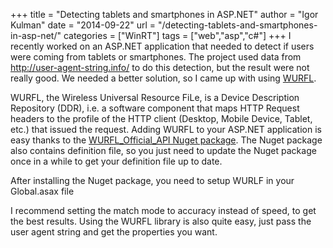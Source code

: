 +++
title = "Detecting tablets and smartphones in ASP.NET"
author = "Igor Kulman"
date = "2014-09-22"
url = "/detecting-tablets-and-smartphones-in-asp-net/"
categories = ["WinRT"]
tags = ["web","asp","c#"]
+++
I recently worked on an ASP.NET application that needed to detect if users were coming from tablets or smartphones. The project used data from <http://user-agent-string.info/> to do this detection, but the result were not really good. We needed a better solution, so I came up with using [WURFL][1].

WURFL, the Wireless Universal Resource FiLe, is a Device Description Repository (DDR), i.e. a software component that maps HTTP Request headers to the profile of the HTTP client (Desktop, Mobile Device, Tablet, etc.) that issued the request. Adding WURFL to your ASP.NET application is easy thanks to the [WURFL\_Official\_API Nuget package][2]. The Nuget package also contains definition file, so you just need to update the Nuget package once in a while to get your definition file up to date.

<!--more-->

After installing the Nuget package, you need to setup WURLF in your Global.asax file

<script src="https://gist.github.com/igorkulman/dc65bf6d68aec59d57e2.js?file=wurlf_setup.cs"></script>

I recommend setting the match mode to accuracy instead of speed, to get the best results. Using the WURFL library is also quite easy, just pass the user agent string and get the properties you want.

<script src="https://gist.github.com/igorkulman/dc65bf6d68aec59d57e2.js?file=wurfl_usage.cs"></script>

 [1]: http://wurfl.sourceforge.net/
 [2]: https://www.nuget.org/packages/WURFL_Official_API/
